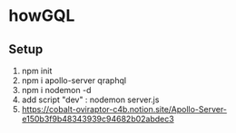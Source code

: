 # howGQL
## Setup
1. npm init
2. npm i apollo-server qraphql
3. npm i nodemon -d
4. add script "dev" : nodemon server.js
5. https://cobalt-oviraptor-c4b.notion.site/Apollo-Server-e150b3f9b48343939c94682b02abdec3
